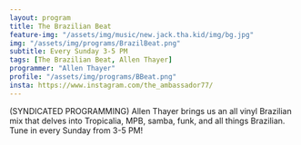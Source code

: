 ```yaml
---
layout: program
title: The Brazilian Beat
feature-img: "/assets/img/music/new.jack.tha.kid/img/bg.jpg"
img: "/assets/img/programs/BrazilBeat.png"
subtitle: Every Sunday 3-5 PM
tags: [The Brazilian Beat, Allen Thayer]
programmer: "Allen Thayer"
profile: "/assets/img/programs/BBeat.png"
insta: https://www.instagram.com/the_ambassador77/
---
```


(SYNDICATED PROGRAMMING) Allen Thayer brings us an all vinyl Brazilian mix that delves into Tropicalia, MPB, samba, funk, and all things Brazilian. Tune in every Sunday from 3-5 PM!
